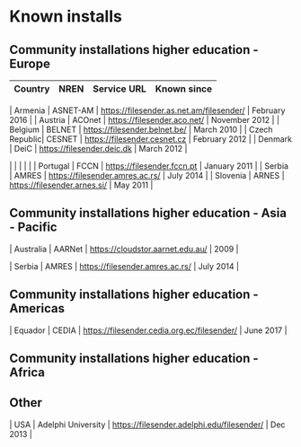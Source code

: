 # Known installs 

## 
## Community installations higher education - Europe

| Country |NREN  | Service URL | Known since|
| --- | --- | --- |---|


| Armenia	| ASNET-AM	| https://filesender.as.net.am/filesender/	| February 2016 | 
| Austria	| ACOnet	| https://filesender.aco.net/			| November 2012 |
| Belgium	| BELNET	| https://filesender.belnet.be/			| March 2010	| 
| Czech Republic| CESNET	| https://filesender.cesnet.cz			| February 2012	| 
| Denmark	| DeiC		| https://filesender.deic.dk			| March 2012	| 

| | | | | 
| Portugal	| FCCN		| https://filesender.fccn.pt			| January 2011	| 
| Serbia	| AMRES | https://filesender.amres.ac.rs/ | July 2014 |
| Slovenia	| ARNES | https://filesender.arnes.si/ | May 2011 | 

## 
## Community installations higher education - Asia - Pacific
| Australia | AARNet | https://cloudstor.aarnet.edu.au/ | 2009 |

| Serbia | AMRES | https://filesender.amres.ac.rs/ | July 2014 |
## 
## Community installations higher education - Americas

| Equador | CEDIA | https://filesender.cedia.org.ec/filesender/ | June 2017 | 

## 
## Community installations higher education - Africa



## Other

| USA | Adelphi University | https://filesender.adelphi.edu/filesender/ | Dec 2013 |


